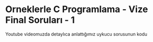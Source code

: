 # Orneklerle C Programlama - Vize Final Soruları - 1
 Youtube videomuzda detaylıca anlattığımız uykucu sorusunun kodu
